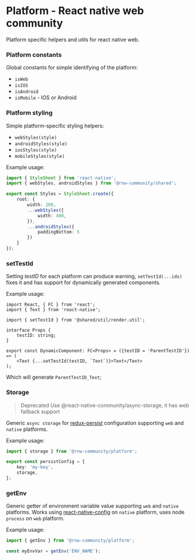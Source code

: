 # Platform - React native web community
Platform specific helpers and utils for react native web.

### Platform constants
Global constants for simple identifying of the platform:
 - `isWeb`
 - `isIOS`
 - `isAndroid`
 - `isMobile` - IOS or Android

### Platform styling
Simple platform-specific styling helpers:
 - `webStyles(style)`
 - `androidStyles(style)`
 - `iosStyles(style)`
 - `mobileStyles(style)`

Example usage:
```ts
import { StyleSheet } from 'react-native';
import { webStyles, androidStyles } from '@rnw-community/shared';

export const Styles = StyleSheet.create({
    root: {
        width: 200,
        ...webStyles({
            width: 400,
        }),
        ...androidStyles({
            paddingBottom: 5
        })
    }
});

```

### setTestId
Setting _testID_ for each platform can produce warning, `setTestId(...ids)` fixes it and has support for dynamically
generated components.

Example usage:
```tsx
import React, { FC } from 'react';
import { Text } from 'react-native';

import { setTestId } from '@shared/util/render.util';

interface Props {
    testID: string;
}

export const DynamicComponent: FC<Props> = ({testID = 'ParentTestID'}) => (
    <Text {...setTestId(testID, `Text`)}>Text</Text>
);
```
Which will generate `ParentTestID_Text`;

### Storage
> Deprecated Use @react-native-community/async-storage, it has web fallback support

Generic `async storage` for [redux-persist](https://github.com/rt2zz/redux-persist) configuration supporting
`web` and `native` platforms.

Example usage:
```ts
import { storage } from '@rnw-community/platform';

export const persistConfig = {
    key: 'my-key',
    storage,
};
```

### getEnv
Generic getter of environment variable value supporting `web` and `native` platforms. Works using [react-native-config](https://github.com/luggit/react-native-config)
on `native` platform, uses node `process` on `web` platform.

Example usage:
```ts
import { getEnv } from '@rnw-community/platform';

const myEnvVar = getEnv('ENV_NAME');
```
